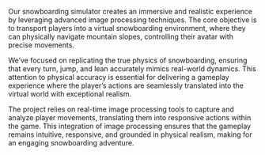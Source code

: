 Our snowboarding simulator creates an immersive and realistic experience by leveraging advanced image processing techniques. The core objective is to transport players into a virtual snowboarding environment, where they can physically navigate mountain slopes, controlling their avatar with precise movements.

We’ve focused on replicating the true physics of snowboarding, ensuring that every turn, jump, and lean accurately mimics real-world dynamics. This attention to physical accuracy is essential for delivering a gameplay experience where the player’s actions are seamlessly translated into the virtual world with exceptional realism.

The project relies on real-time image processing tools to capture and analyze player movements, translating them into responsive actions within the game. This integration of image processing ensures that the gameplay remains intuitive, responsive, and grounded in physical realism, making for an engaging snowboarding adventure.
